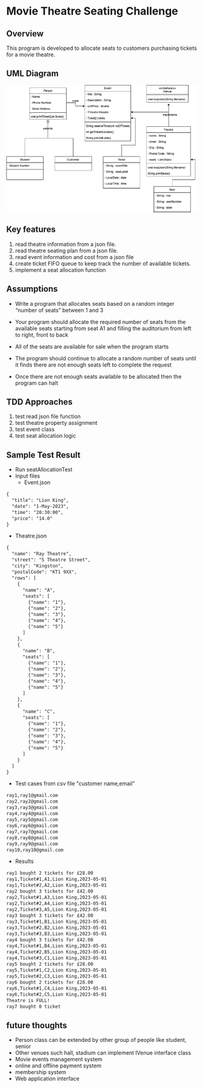 # Movie Theatre Seating Challenge

## Overview
This program is developed to allocate seats to customers purchasing
tickets for a movie theatre.

## UML Diagram
![UML Diagram of Theatre Seating Challenge](./assets/images/UML-MovieTheatreSeatingChallenge.drawio.png)

## Key features
1. read theatre information from a json file.
2. read theatre seating plan from a json file.
3. read event information and cost from a json file 
4. create ticket FIFO queue to keep track the number of available tickets. 
5. implement a seat allocation function

## Assumptions
- Write a program that allocates seats based on a random integer “number of seats” between 1 and 3

- Your program should allocate the required number of seats from the available seats starting from seat A1 and filling the auditorium from
left to right, front to back
- All of the seats are available for sale when the program starts
- The program should continue to allocate a random number of seats until it finds there are not enough seats left to complete the request
- Once there are not enough seats available to be allocated then the program can halt

## TDD Approaches
1. test read json file function
2. test theatre property assignment
3. test event class
4. test seat allocation logic

## Sample Test Result
- Run seatAllocationTest
- Input files
  - Event.json
```agsl
{
  "title": "Lion King",
  "date": "1-May-2023",
  "time": "20:30:00",
  "price": "14.0"
}
```
  - Theatre.json
```agsl
{
  "name": "Ray Theatre",
  "street": "5 Theatre Street",
  "city": "Kingston",
  "postalCode": "KT1 9XX",
  "rows": [
    {
      "name": "A",
      "seats": [
        {"name": "1"},
        {"name": "2"},
        {"name": "3"},
        {"name": "4"},
        {"name": "5"}
      ]
    },
    {
      "name": "B",
      "seats": [
        {"name": "1"},
        {"name": "2"},
        {"name": "3"},
        {"name": "4"},
        {"name": "5"}
      ]
    },
    {
      "name": "C",
      "seats": [
        {"name": "1"},
        {"name": "2"},
        {"name": "3"},
        {"name": "4"},
        {"name": "5"}
      ]
    }
  ]
}
```
  - Test cases from csv file "customer name,email"
```agsl
ray1,ray1@gmail.com
ray2,ray2@gmail.com
ray3,ray3@gmail.com
ray4,ray4@gmail.com
ray5,ray5@gmail.com
ray6,ray6@gmail.com
ray7,ray7@gmail.com
ray8,ray8@gmail.com
ray9,ray9@gmail.com
ray10,ray10@gmail.com
```
- Results
```agsl
ray1 bought 2 tickets for £28.00
ray1,Ticket#1,A1,Lion King,2023-05-01
ray1,Ticket#2,A2,Lion King,2023-05-01
ray2 bought 3 tickets for £42.00
ray2,Ticket#1,A3,Lion King,2023-05-01
ray2,Ticket#2,A4,Lion King,2023-05-01
ray2,Ticket#3,A5,Lion King,2023-05-01
ray3 bought 3 tickets for £42.00
ray3,Ticket#1,B1,Lion King,2023-05-01
ray3,Ticket#2,B2,Lion King,2023-05-01
ray3,Ticket#3,B3,Lion King,2023-05-01
ray4 bought 3 tickets for £42.00
ray4,Ticket#1,B4,Lion King,2023-05-01
ray4,Ticket#2,B5,Lion King,2023-05-01
ray4,Ticket#3,C1,Lion King,2023-05-01
ray5 bought 2 tickets for £28.00
ray5,Ticket#1,C2,Lion King,2023-05-01
ray5,Ticket#2,C3,Lion King,2023-05-01
ray6 bought 2 tickets for £28.00
ray6,Ticket#1,C4,Lion King,2023-05-01
ray6,Ticket#2,C5,Lion King,2023-05-01
Theatre is FULL!
ray7 bought 0 ticket
```

## future thoughts
- Person class can be extended by other group of people like student, senior
- Other venues such hall, stadium can implement IVenue interface class
- Movie events management system
- online and offline payment system
- membership system
- Web application interface